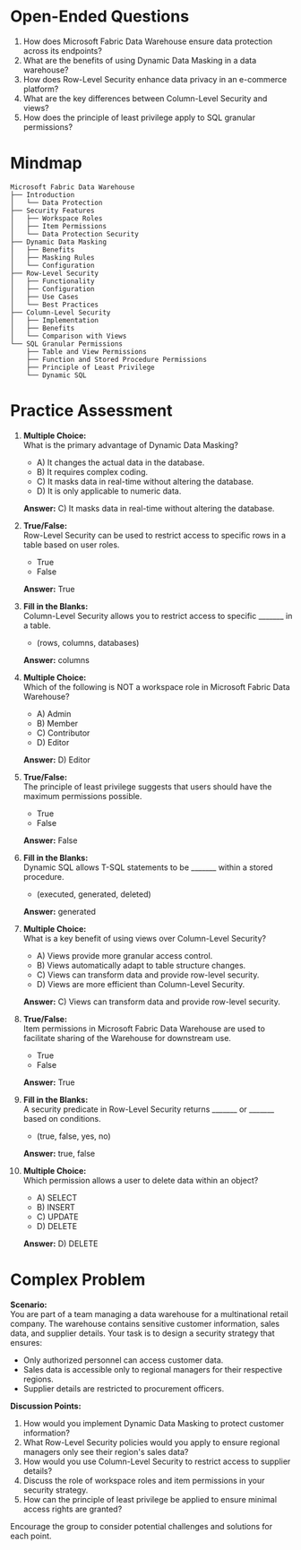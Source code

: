 # Open-Ended Questions

1. How does Microsoft Fabric Data Warehouse ensure data protection across its endpoints?
2. What are the benefits of using Dynamic Data Masking in a data warehouse?
3. How does Row-Level Security enhance data privacy in an e-commerce platform?
4. What are the key differences between Column-Level Security and views?
5. How does the principle of least privilege apply to SQL granular permissions?

# Mindmap

```
Microsoft Fabric Data Warehouse
├── Introduction
│   └── Data Protection
├── Security Features
│   ├── Workspace Roles
│   ├── Item Permissions
│   └── Data Protection Security
├── Dynamic Data Masking
│   ├── Benefits
│   ├── Masking Rules
│   └── Configuration
├── Row-Level Security
│   ├── Functionality
│   ├── Configuration
│   ├── Use Cases
│   └── Best Practices
├── Column-Level Security
│   ├── Implementation
│   ├── Benefits
│   └── Comparison with Views
└── SQL Granular Permissions
    ├── Table and View Permissions
    ├── Function and Stored Procedure Permissions
    ├── Principle of Least Privilege
    └── Dynamic SQL
```

# Practice Assessment

1. **Multiple Choice:**  
   What is the primary advantage of Dynamic Data Masking?
   - A) It changes the actual data in the database.
   - B) It requires complex coding.
   - C) It masks data in real-time without altering the database.
   - D) It is only applicable to numeric data.

   **Answer:** C) It masks data in real-time without altering the database.

2. **True/False:**  
   Row-Level Security can be used to restrict access to specific rows in a table based on user roles.  
   - True
   - False

   **Answer:** True

3. **Fill in the Blanks:**  
   Column-Level Security allows you to restrict access to specific _______ in a table.  
   - (rows, columns, databases)

   **Answer:** columns

4. **Multiple Choice:**  
   Which of the following is NOT a workspace role in Microsoft Fabric Data Warehouse?
   - A) Admin
   - B) Member
   - C) Contributor
   - D) Editor

   **Answer:** D) Editor

5. **True/False:**  
   The principle of least privilege suggests that users should have the maximum permissions possible.  
   - True
   - False

   **Answer:** False

6. **Fill in the Blanks:**  
   Dynamic SQL allows T-SQL statements to be _______ within a stored procedure.  
   - (executed, generated, deleted)

   **Answer:** generated

7. **Multiple Choice:**  
   What is a key benefit of using views over Column-Level Security?
   - A) Views provide more granular access control.
   - B) Views automatically adapt to table structure changes.
   - C) Views can transform data and provide row-level security.
   - D) Views are more efficient than Column-Level Security.

   **Answer:** C) Views can transform data and provide row-level security.

8. **True/False:**  
   Item permissions in Microsoft Fabric Data Warehouse are used to facilitate sharing of the Warehouse for downstream use.  
   - True
   - False

   **Answer:** True

9. **Fill in the Blanks:**  
   A security predicate in Row-Level Security returns _______ or _______ based on conditions.  
   - (true, false, yes, no)

   **Answer:** true, false

10. **Multiple Choice:**  
    Which permission allows a user to delete data within an object?
    - A) SELECT
    - B) INSERT
    - C) UPDATE
    - D) DELETE

    **Answer:** D) DELETE

# Complex Problem

**Scenario:**  
You are part of a team managing a data warehouse for a multinational retail company. The warehouse contains sensitive customer information, sales data, and supplier details. Your task is to design a security strategy that ensures:

- Only authorized personnel can access customer data.
- Sales data is accessible only to regional managers for their respective regions.
- Supplier details are restricted to procurement officers.

**Discussion Points:**

1. How would you implement Dynamic Data Masking to protect customer information?
2. What Row-Level Security policies would you apply to ensure regional managers only see their region's sales data?
3. How would you use Column-Level Security to restrict access to supplier details?
4. Discuss the role of workspace roles and item permissions in your security strategy.
5. How can the principle of least privilege be applied to ensure minimal access rights are granted?

Encourage the group to consider potential challenges and solutions for each point.